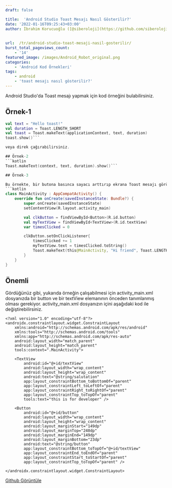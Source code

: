 ```yaml
---
draft: false

title:  'Android Studio Toast Mesajı Nasıl Gösterilir?'
date: '2022-01-16T09:25:43+03:00'
author: İbrahim Korucuoğlu ([@siberoloji](https://github.com/siberoloji))
 
 
url:  /tr/android-studio-toast-mesaji-nasil-gosterilir/
burst_total_pageviews_count:
    - '14'
featured_image: /images/Android_Robot_original.png
categories:
    - 'Android Kod Örnekleri'
tags:
    - android
    - 'toast mesajı nasıl gösterilir?'
---
```

Android Studio'da Toast mesajı yapmak için kod örneğini bulabilirsiniz.

## Örnek-1
```kotlin
val text = "Hello toast!"
val duration = Toast.LENGTH_SHORT
val toast = Toast.makeText(applicationContext, text, duration)
toast.show()```

veya direk çağırabilirsiniz.

## Örnek-2
```kotlin
Toast.makeText(context, text, duration).show()```

## Örnek-3

Bu örnekte, bir butona basınca sayacı arttırıp ekrana Toast mesajı görüntüleyen kod bulunmaktadır.
```kotlin
class MainActivity : AppCompatActivity() {
    override fun onCreate(savedInstanceState: Bundle?) {
        super.onCreate(savedInstanceState)
        setContentView(R.layout.activity_main)

        val clkButton = findViewById<Button>(R.id.button)
        val myTextView = findViewById<TextView>(R.id.textView)
        var timesClicked = 0

        clkButton.setOnClickListener{
            timesClicked += 1
            myTextView.text = timesClicked.toString()
            Toast.makeText(this@MainActivity, "Hi friend", Toast.LENGTH_LONG).show()
        }
    }
}
```

## Önemli

Gördüğünüz gibi, yukarıda örneğin çalışabilmesi için activity_main.xml dosyanızda bir button ve bir textView elemanının önceden tanımlanmış olması gerekiyor.  activity_main.xml  dosyanızın içini aşağıdaki kod ile değiştirebilirsiniz.
```
<?xml version="1.0" encoding="utf-8"?>
<androidx.constraintlayout.widget.ConstraintLayout
    xmlns:android="http://schemas.android.com/apk/res/android"
    xmlns:tools="http://schemas.android.com/tools"
    xmlns:app="http://schemas.android.com/apk/res-auto"
    android:layout_width="match_parent"
    android:layout_height="match_parent"
    tools:context=".MainActivity">

    <TextView
        android:id="@+id/textView"
        android:layout_width="wrap_content"
        android:layout_height="wrap_content"
        android:text="@string/salutation"
        app:layout_constraintBottom_toBottomOf="parent"
        app:layout_constraintLeft_toLeftOf="parent"
        app:layout_constraintRight_toRightOf="parent"
        app:layout_constraintTop_toTopOf="parent"
        tools:text="this is for developer" />

    <Button
        android:id="@+id/button"
        android:layout_width="wrap_content"
        android:layout_height="wrap_content"
        android:layout_marginStart="149dp"
        android:layout_marginTop="248dp"
        android:layout_marginEnd="149dp"
        android:layout_marginBottom="23dp"
        android:text="@string/button"
        app:layout_constraintBottom_toTopOf="@+id/textView"
        app:layout_constraintEnd_toEndOf="parent"
        app:layout_constraintStart_toStartOf="parent"
        app:layout_constraintTop_toTopOf="parent" />

</androidx.constraintlayout.widget.ConstraintLayout>
```
<!-- wp:buttons -->
<div class="wp-block-buttons"><!-- wp:button -->
<div class="wp-block-button"><a class="wp-block-button__link wp-element-button" href="https://github.com/siberolojibilisim/Button-Click-Counter-with-toast-message" target="_blank" rel="noreferrer noopener">Github Görüntüle</a></div>
<!-- /wp:button --></div>
<!-- /wp:buttons -->